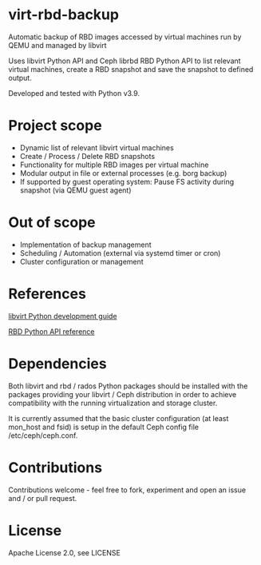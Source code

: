 # virt-rbd-backup

Automatic backup of RBD images accessed by virtual machines run by QEMU and managed by libvirt

Uses libvirt Python API and Ceph librbd RBD Python API to list relevant virtual machines, create a RBD snapshot and save the snapshot to defined output.

Developed and tested with Python v3.9.

# Project scope

- Dynamic list of relevant libvirt virtual machines
- Create / Process / Delete RBD snapshots
- Functionality for multiple RBD images per virtual machine
- Modular output in file or external processes (e.g. borg backup)
- If supported by guest operating system: Pause FS activity during snapshot (via QEMU guest agent)

# Out of scope

- Implementation of backup management
- Scheduling / Automation (external via systemd timer or cron)
- Cluster configuration or management

# References

[libvirt Python development guide](https://libvirt.org/docs/libvirt-appdev-guide-python/en-US/html/)

[RBD Python API reference](https://docs.ceph.com/en/latest/rbd/api/librbdpy/)

# Dependencies

Both libvirt and rbd / rados Python packages should be installed with the packages providing your libvirt / Ceph distribution in order to achieve compatibility with the running virtualization and storage cluster.

It is currently assumed that the basic cluster configuration (at least mon_host and fsid) is setup in the default Ceph config file /etc/ceph/ceph.conf.

# Contributions

Contributions welcome - feel free to fork, experiment and open an issue and / or pull request.

# License

Apache License 2.0, see LICENSE
